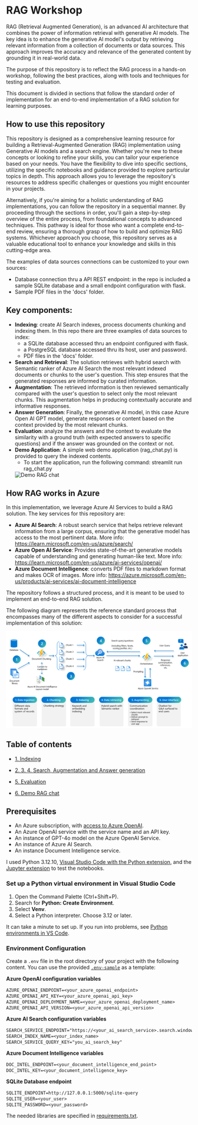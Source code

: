 # RAG Workshop

RAG (Retrieval Augmented Generation), is an advanced AI architecture that combines the power of information retrieval with generative AI models. The key idea is to enhance the generative AI model's output by retrieving relevant information from a collection of documents or data sources. This approach improves the accuracy and relevance of the generated content by grounding it in real-world data.

The purpose of this repository is to reflect the RAG process in a hands-on workshop, following the best practices, along with tools and techniques for testing and evaluation.

This document is divided in sections that follow the standard order of implementation for an end-to-end implementation of a RAG solution for learning purposes.

## How to use this repository

This repository is designed as a comprehensive learning resource for building a Retrieval-Augmented Generation (RAG) implementation using Generative AI models and a search engine. Whether you're new to these concepts or looking to refine your skills, you can tailor your experience based on your needs. You have the flexibility to dive into specific sections, utilizing the specific notebooks and guidance provided to explore particular topics in depth. This approach allows you to leverage the repository's resources to address specific challenges or questions you might encounter in your projects.

Alternatively, if you're aiming for a holistic understanding of RAG implementations, you can follow the repository in a sequential manner. By proceeding through the sections in order, you'll gain a step-by-step overview of the entire process, from foundational concepts to advanced techniques. This pathway is ideal for those who want a complete end-to-end review, ensuring a thorough grasp of how to build and optimize RAG systems. Whichever approach you choose, this repository serves as a valuable educational tool to enhance your knowledge and skills in this cutting-edge area.

The examples of data sources connections can be customized to your own sources:
- Database connection thru a API REST endpoint: in the repo is included a sample SQLite database and a small endpoint configuration with flask.
- Sample PDF files in the 'docs' folder.

## Key components:
- **Indexing**: create AI Search indexes, process documents chunking and indexing them. In this repo there are three examples of data sources to index:
   + a SQLite database accessed thru an endpoint configured with flask.
   + a PostgreSQL database accessed thru its host, user and password.
   + PDF files in the 'docs' folder.
- **Search and Retrieval**: The solution retrieves with hybrid search with Semantic ranker of Azure AI Search the most relevant indexed documents or chunks to the user's question. This step ensures that the generated responses are informed by curated information.
- **Augmentation**: The retrieved information is then reviewed semantically compared with the user's question to select only the most relevant chunks. This augmentation helps in producing contextually accurate and informative responses.
- **Answer Generation**: Finally, the generative AI model, in this case Azure Open AI GPT model, generate responses or content based on the context provided by the most relevant chunks.
- **Evaluation**: analyze the answers and the context to evaluate the similarity with a ground truth (with expected answers to specific questions) and if the answer was grounded on the context or not.
- **Demo Application**: A simple web demo application (rag_chat.py) is provided to query the indexed contents.
   + To start the application, run the following command: streamlit run rag_chat.py
   <img src="./Demo_RAG_chat.gif" alt="Demo RAG chat"/>

## How RAG works in Azure
In this implementation, we leverage Azure AI Services to build a RAG solution. The key services for this repository are:
- **Azure AI Search**: A robust search service that helps retrieve relevant information from a large corpus, ensuring that the generative model has access to the most pertinent data. More info: https://learn.microsoft.com/en-us/azure/search/
- **Azure Open AI Service**: Provides state-of-the-art generative models capable of understanding and generating human-like text. More info: https://learn.microsoft.com/en-us/azure/ai-services/openai/
- **Azure Document Intelligence**: converts PDF files to markdown format and makes OCR of images. More info: https://azure.microsoft.com/en-us/products/ai-services/ai-document-intelligence

The repository follows a structured process, and it is meant to be used to implement an end-to-end RAG solution.

The following diagram represents the reference standard process that encompasses many of the different aspects to consider for a successful implementation of this solution:

<img src="./images/anatomy_of_rag.png" alt="Anatomy of RAG"/>

## Table of contents
<!--ts-->
   * [1. Indexing](./1-indexing/indexing.ipynb)

   * [2. 3. 4. Search, Augmentation and Answer generation](./2_3_4_search_augment_generate/search_augment_generate.ipynb)

   * [5. Evaluation](./5_evaluation/evaluation.ipynb)

   * [6. Demo RAG chat](./6_demo_rag_chat/README.md)

<!--te-->

## Prerequisites
+ An Azure subscription, with [access to Azure OpenAI](https://aka.ms/oai/access).
+ An Azure OpenAI service with the service name and an API key.
+ An instance of GPT-4o model on the Azure OpenAI Service.
+ An instance of Azure AI Search.
+ An instance Document Intelligence service.

I used Python 3.12.10, [Visual Studio Code with the Python extension](https://code.visualstudio.com/docs/python/python-tutorial), and the [Jupyter extension](https://marketplace.visualstudio.com/items?itemName=ms-toolsai.jupyter) to test the notebooks.

### Set up a Python virtual environment in Visual Studio Code

1. Open the Command Palette (Ctrl+Shift+P).
2. Search for **Python: Create Environment**.
3. Select **Venv**.
4. Select a Python interpreter. Choose 3.12 or later.

It can take a minute to set up. If you run into problems, see [Python environments in VS Code](https://code.visualstudio.com/docs/python/environments).

### Environment Configuration

Create a `.env` file in the root directory of your project with the following content. You can use the provided [`.env-sample`](.env-sample) as a template:

**Azure OpenAI configuration variables**
```
AZURE_OPENAI_ENDPOINT=<your_azure_openai_endpoint>
AZURE_OPENAI_API_KEY=<your_azure_openai_api_key>
AZURE_OPENAI_DEPLOYMENT_NAME=<your_azure_openai_deployment_name>
AZURE_OPENAI_API_VERSION=<your_azure_openai_api_version>
```

**Azure AI Search configuration variables**
```
SEARCH_SERVICE_ENDPOINT="https://<your_ai_search_service>.search.windows.net"
SEARCH_INDEX_NAME=<your_index_name>
SEARCH_SERVICE_QUERY_KEY="you_ai_search_key"
```

**Azure Document Intelligence variables**
```
DOC_INTEL_ENDPOINT=<your_document_intelligence_end_point>
DOC_INTEL_KEY=<your_document_intelligence_key>
```

**SQLite Database endpoint**
```
SQLITE_ENDPOINT=http://127.0.0.1:5000/sqlite-query
SQLITE_USER=<your_user>
SQLITE_PASSWORD=<your_password>
```
The needed libraries are specified in [requirements.txt](requirements.txt).